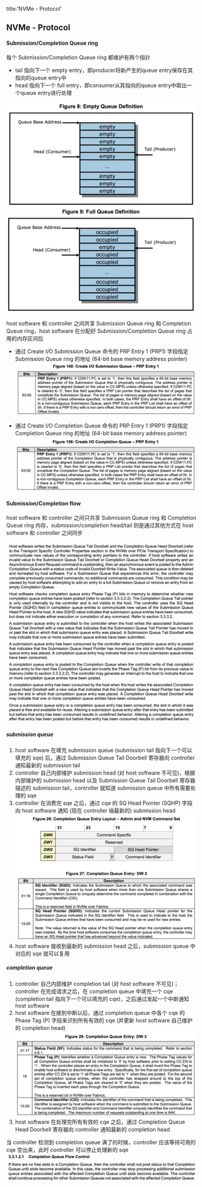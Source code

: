 title:'NVMe - Protocol'
## NVMe - Protocol

#### Submission/Completion Queue ring

每个 Submission/Completion Queue ring 都维护有两个指针

- tail 指向下一个 empty entry，即producer将新产生的queue entry保存在其指向的queue entry中
- head 指向下一个 full entry，即consumer从其指向的queue entry中取出一个queue entry进行处理

![15326898053981-c600](media/17248164857605/15326898053981.jpg)
![15326898454098-c600](media/17248164857605/15326898454098.jpg)


host software 和 controller 之间共享 Submission Queue ring 和 Completion Queue ring，host software 在分配好 Submission/Completion Queue ring 占用的内存区间后

- 通过 Create I/O Submission Queue 命令的 PRP Entry 1 (PRP1) 字段指定 Submission Queue ring 的地址 (64-bit base memory address pointer)
![](media/17248164857605/17248250864647.jpg)

- 通过 Create I/O Completion Queue 命令的 PRP Entry 1 (PRP1) 字段指定 Completion Queue ring 的地址 (64-bit base memory address pointer)
![](media/17248164857605/17248251423016.jpg)



#### Submission/Completion flow

host software 和 controller 之间只共享 Submission Queue ring 和 Completion Queue ring 内存，submission/completion head/tail 则是通过其他方式在 host software 和 controller 之间同步

![](media/17248164857605/17248271539567.jpg)


##### submission queue

1. host software 在填充 submission queue (submission tail 指向下一个可以填充的 sqe) 后，通过 Submission Queue Tail Doorbell 寄存器向 controller 通知最新的 submission tail
2. controller 自己内部维护 submission head (对 host software 不可见)，根据内部维护的 submission head 以及 Submission Queue Tail Doorbell 寄存器描述的 submission tail，controller 就知道 submission queue 中所有需要处理的 sqe
3. controller 在消费完 sqe 之后，通过 cqe 的 SQ Head Pointer (SQHP) 字段向 host software 通知 (现在 controller 端最新的) submission head
![15352067157982](media/17248164857605/15352067157982.jpg)
4. host software 接收到最新的 submission head 之后，submission queue 中对应的 sqe 就可以复用


##### completion queue

1. controller 自己内部维护 completion tail (对 host software 不可见)；controller 在完成请求之后，在 completion queue 中填充一个 cqe (completion tail 指向下一个可以填充的 cqe)，之后通过发起一个中断通知 host software
2. host software 在接到中断以后，通过 completion queue 中各个 cqe 的 Phase Tag (P) 字段来识别所有有效的 cqe (并更新 host software 自己维护的 completion head)
![15352067450133](media/17248164857605/15352067450133.jpg)
4. host software 在处理完所有有效的 cqe 之后，通过 Completion Queue Head Doorbell 寄存器向 controller 通知最新的 completion head

当 controller 检测到 completion queue 满了的时候，controller 应该等待可用的 cqe 空出来，此时 controller 可以停止处理新的 sqe
![](media/17248164857605/17248272372161.jpg)
